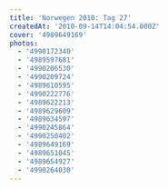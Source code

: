 ```yaml
---
title: 'Norwegen 2010: Tag 27'
createdAt: '2010-09-14T14:04:54.000Z'
cover: '4989649169'
photos:
  - '4990172340'
  - '4989597681'
  - '4990206530'
  - '4990209724'
  - '4989610595'
  - '4990222776'
  - '4989622213'
  - '4989629609'
  - '4989634597'
  - '4990245864'
  - '4990250402'
  - '4989649169'
  - '4989651045'
  - '4989654927'
  - '4990264030'
---
```


